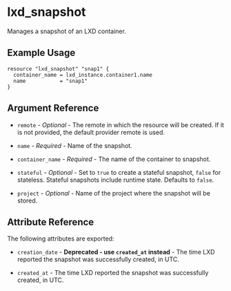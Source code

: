 # lxd_snapshot

Manages a snapshot of an LXD container.

## Example Usage

```hcl
resource "lxd_snapshot" "snap1" {
  container_name = lxd_instance.container1.name
  name           = "snap1"
}
```

## Argument Reference

* `remote` - *Optional* - The remote in which the resource will be created. If
	it is not provided, the default provider remote is used.

* `name` - *Required* - Name of the snapshot.

* `container_name` - *Required* - The name of the container to snapshot.

* `stateful` - *Optional* - Set to `true` to create a stateful snapshot,
	`false` for stateless. Stateful snapshots include runtime state. Defaults to
	`false`.

* `project` - *Optional* - Name of the project where the snapshot will be stored.

## Attribute Reference

The following attributes are exported:

* `creation_date` - **Deprecated - use `created_at` instead** - The time LXD
  reported the snapshot was successfully created, in UTC.

* `created_at` - The time LXD  reported the snapshot was successfully created,
  in UTC.
